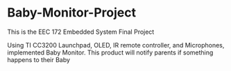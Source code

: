 # Baby-Monitor-Project
This is the EEC 172 Embedded System Final Project

Using TI CC3200 Launchpad, OLED, IR remote controller, and Microphones, implemented Baby Monitor.
This product will notify parents if something happens to their Baby


